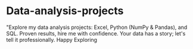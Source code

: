 # Data-analysis-projects
"Explore my data analysis projects: Excel, Python (NumPy &amp; Pandas), and SQL. Proven results, hire me with confidence. Your data has a story; let's tell it professionally. Happy Exploring
